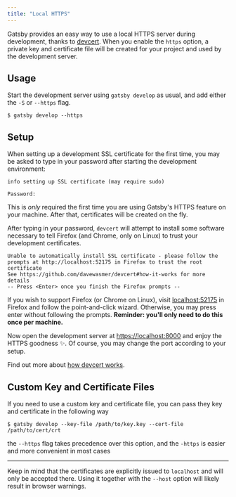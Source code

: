 ```yaml
---
title: "Local HTTPS"
---
```


Gatsby provides an easy way to use a local HTTPS server during development, thanks to [devcert](https://github.com/davewasmer/devcert). When you enable the `https` option, a private key and certificate file will be created for your project and used by the development server.

## Usage

Start the development server using `gatsby develop` as usual, and add either the `-S` or `--https` flag.

    $ gatsby develop --https

## Setup

When setting up a development SSL certificate for the first time, you may be asked to type in your password after starting the development environment:

    info setting up SSL certificate (may require sudo)

    Password:

This is _only_ required the first time you are using Gatsby's HTTPS feature on your machine. After that, certificates will be created on the fly.

After typing in your password, `devcert` will attempt to install some software necessary to tell Firefox (and Chrome, only on Linux) to trust your development certificates.

    Unable to automatically install SSL certificate - please follow the
    prompts at http://localhost:52175 in Firefox to trust the root certificate
    See https://github.com/davewasmer/devcert#how-it-works for more details
    -- Press <Enter> once you finish the Firefox prompts --

If you wish to support Firefox (or Chrome on Linux), visit [localhost:52175](http://localhost:52175) in Firefox and follow the point-and-click wizard. Otherwise, you may press enter without following the prompts. **Reminder: you'll only need to do this once per machine.**

Now open the development server at [https://localhost:8000](https://localhost:8000) and enjoy the HTTPS goodness ✨. Of course, you may change the port according to your setup.

Find out more about [how devcert works](https://github.com/davewasmer/devcert#how-it-works).

## Custom Key and Certificate Files

If you need to use a custom key and certificate file, you can pass they key and
certificate in the following way

    $ gatsby develop --key-file /path/to/key.key --cert-file /path/to/cert/crt

the `--https` flag takes precedence over this option, and the `-https` is easier and more
convenient in most cases

---

Keep in mind that the certificates are explicitly issued to `localhost` and will only be accepted there. Using it together with the `--host` option will likely result in browser warnings.
